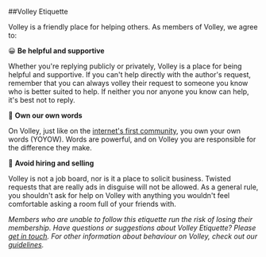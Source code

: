 ##Volley Etiquette 

Volley is a friendly place for helping others. As members of Volley, we agree to: 

😀 **Be helpful and supportive**

Whether you're replying publicly or privately, Volley is a place for being helpful and supportive. If you can't help directly with the author's request, remember that you can always volley their request to someone you know who is better suited to help. If neither you nor anyone you know can help, it's best not to reply. 

💬 **Own our own words**

On Volley, just like on the [internet's first community](https://en.wikipedia.org/wiki/The_WELL), you own your own words (YOYOW). Words are powerful, and on Volley you are responsible for the difference they make. 

🚫 **Avoid hiring and selling**

Volley is not a job board, nor is it a place to solicit business. Twisted requests that are really ads in disguise will not be allowed. As a general rule, you shouldn't ask for help on Volley with anything you wouldn't feel comfortable asking a room full of your friends with. 


*Members who are unable to follow this etiquette run the risk of losing their membership. Have questions or suggestions about Volley Etiquette? Please [get in touch](https://github.com/VolleyIndustries/readme/blob/master/contact.md). For other information about behaviour on Volley, check out our [guidelines](https://github.com/VolleyIndustries/readme/blob/master/guidelines.md).*


